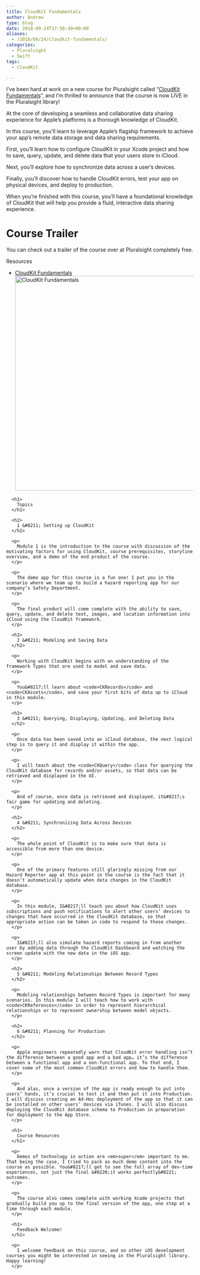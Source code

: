 ```yaml
---
title: CloudKit Fundamentals
author: Andrew
type: blog
date: 2018-09-24T17:58:49+00:00
aliases:
  - /2018/09/24/cloudkit-fundamentals/
categories:
  - Pluralsight
  - Swift
tags:
  - CloudKit

---
```

I&#8217;ve been hard at work on a new course for Pluralsight called &#8220;[CloudKit Fundamentals][1]&#8220;, and I&#8217;m thrilled to announce that the course is now LIVE in the Pluralsight library!

At the core of developing a seamless and collaborative data sharing experience for Apple’s platforms is a thorough knowledge of CloudKit.

In this course, you’ll learn to leverage Apple’s flagship framework to achieve your app’s remote data storage and data sharing requirements.

First, you’ll learn how to configure CloudKit in your Xcode project and how to save, query, update, and delete data that your users store in iCloud.

Next, you’ll explore how to synchronize data across a user’s devices.

Finally, you’ll discover how to handle CloudKit errors, test your app on physical devices, and deploy to production.

When you’re finished with this course, you’ll have a foundational knowledge of CloudKit that will help you provide a fluid, interactive data sharing experience.

# Course Trailer

You can check out a trailer of the course over at Pluralsight completely free.

<div class="resources">
  <div class="resources-header">
    Resources
  </div>
  
  <ul class="resources-content">
    <li>
      <i class="fa fa-video-camera"></i> <a href="http://bit.ly/cloudkit-fundamentals" target="_blank">CloudKit Fundamentals</a><br /> <a href="http://bit.ly/cloudkit-fundamentals" target="_blank"><a href="https://www.andrewcbancroft.com/wp-content/uploads/2018/09/cloudkit-fundamentals-title-screen.png"><img src="https://www.andrewcbancroft.com/wp-content/uploads/2018/09/cloudkit-fundamentals-title-screen-1024x576.png" alt="CloudKit Fundamentals" width="1024" height="576" class="alignnone size-large wp-image-13708" srcset="https://www.andrewcbancroft.com/wp-content/uploads/2018/09/cloudkit-fundamentals-title-screen-1024x576.png 1024w, https://www.andrewcbancroft.com/wp-content/uploads/2018/09/cloudkit-fundamentals-title-screen-300x169.png 300w, https://www.andrewcbancroft.com/wp-content/uploads/2018/09/cloudkit-fundamentals-title-screen-768x432.png 768w, https://www.andrewcbancroft.com/wp-content/uploads/2018/09/cloudkit-fundamentals-title-screen.png 1560w" sizes="(max-width: 1024px) 100vw, 1024px" /></a> </li> </ul> </div> 
      
      <h1>
        Topics
      </h1>
      
      <h2>
        1 &#8211; Setting up CloudKit
      </h2>
      
      <p>
        Module 1 is the introduction to the course with discussion of the motivating factors for using CloudKit, course prerequisites, storyline overview, and a demo of the end product of the course.
      </p>
      
      <p>
        The demo app for this course is a fun one! I put you in the scenario where we team up to build a hazard reporting app for our company’s Safety Department.
      </p>
      
      <p>
        The final product will come complete with the ability to save, query, update, and delete text, images, and location information into iCloud using the CloudKit framework.
      </p>
      
      <h2>
        2 &#8211; Modeling and Saving Data
      </h2>
      
      <p>
        Working with CloudKit begins with an understanding of the framework Types that are used to model and save data.
      </p>
      
      <p>
        You&#8217;ll learn about <code>CKRecords</code> and <code>CKAssets</code>, and save your first bits of data up to iCloud in this module.
      </p>
      
      <h2>
        3 &#8211; Querying, Displaying, Updating, and Deleting Data
      </h2>
      
      <p>
        Once data has been saved into an iCloud database, the next logical step is to query it and display it within the app.
      </p>
      
      <p>
        I will teach about the <code>CKQuery</code> class for querying the CloudKit database for records and/or assets, so that data can be retrieved and displayed in the UI.
      </p>
      
      <p>
        And of course, once data is retrieved and displayed, it&#8217;s fair game for updating and deleting.
      </p>
      
      <h2>
        4 &#8211; Synchronizing Data Across Devices
      </h2>
      
      <p>
        The whole point of CloudKit is to make sure that data is accessible from more than one device.
      </p>
      
      <p>
        One of the primary features still glaringly missing from our Hazard Reporter app at this point in the course is the fact that it doesn’t automatically update when data changes in the CloudKit database.
      </p>
      
      <p>
        In this module, I&#8217;ll teach you about how CloudKit uses subscriptions and push notifications to alert other users’ devices to changes that have occurred in the CloudKit database, so that appropriate action can be taken in code to respond to those changes.
      </p>
      
      <p>
        I&#8217;ll also simulate hazard reports coming in from another user by adding data through the CloudKit Dashboard and watching the screen update with the new data in the iOS app.
      </p>
      
      <h2>
        5 &#8211; Modeling Relationships Between Record Types
      </h2>
      
      <p>
        Modeling relationships between Record Types is important for many scenarios. In this module I will teach how to work with <code>CKReferences</code> in order to represent hierarchical relationships or to represent ownership between model objects.
      </p>
      
      <h2>
        6 &#8211; Planning for Production
      </h2>
      
      <p>
        Apple engineers repeatedly warn that CloudKit error handling isn’t the difference between a good app and a bad app… it’s the difference between a functional app and a non-functional app. To that end, I cover some of the most common CloudKit errors and how to handle them.
      </p>
      
      <p>
        And alas, once a version of the app is ready enough to put into users’ hands, it’s crucial to test it and then put it into Production. I will discuss creating an Ad-Hoc deployment of the app so that it can be installed on other users’ devices via iTunes. I will also discuss deploying the CloudKit database schema to Production in preparation for deployment to the App Store.
      </p>
      
      <h1>
        Course Resources
      </h1>
      
      <p>
        Demos of technology in action are <em>super</em> important to me. That being the case, I tried to pack as much demo content into the course as possible. You&#8217;ll get to see the full array of dev-time experiences, not just the final &#8220;it works perfectly&#8221; outcomes.
      </p>
      
      <p>
        The course also comes complete with working Xcode projects that gradually build you up to the final version of the app, one step at a time through each module.
      </p>
      
      <h1>
        Feedback Welcome!
      </h1>
      
      <p>
        I welcome feedback on this course, and on other iOS development courses you might be interested in seeing in the Pluralsight library. Happy learning!
      </p>

 [1]: http://bit.ly/cloudkit-fundamentals